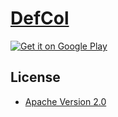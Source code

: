 [DefCol](http://dev.wentam.com/?defcol=1)
======

<a href="https://play.google.com/store/apps/details?id=com.wentam.defcol">
  <img alt="Get it on Google Play"
       src="https://developer.android.com/images/brand/en_generic_rgb_wo_60.png" />
</a>

## License

* [Apache Version 2.0](http://www.apache.org/licenses/LICENSE-2.0.html)
